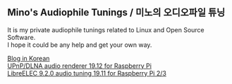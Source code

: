 ## Mino's Audiophile Tunings / 미노의 오디오파일 튜닝

It is my private audiophile tunings related to Linux and Open Source Software.  
I hope it could be any help and get your own way.

[Blog in Korean](http://parkmino45.blog.me/)  
[UPnP/DLNA audio renderer 19.12 for Raspberry Pi](https://drive.google.com/open?id=1azhs16A8cXnUSiI-RpZEC13HpGcrcvY2)  
[LibreELEC 9.2.0 audio tuning 19.11 for Raspberry Pi 2/3](https://drive.google.com/open?id=1lR6dOQBRTIFEoRwEDbbcTBZTYBsM7M1f)